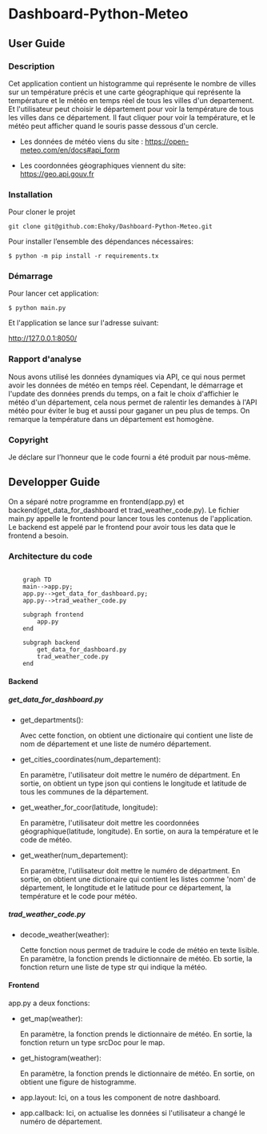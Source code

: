 # Dashboard-Python-Meteo

## User Guide

### Description

Cet application contient un histogramme qui représente le nombre de villes sur un température précis et une carte géographique qui représente la température et le météo en temps réel de tous les villes d'un departement.
Et l'utilisateur peut choisir le département pour voir la température de tous les villes dans ce département. Il faut cliquer pour voir la température, et le météo peut afficher quand le souris passe dessous d'un cercle.

- Les données de météo viens du site :
https://open-meteo.com/en/docs#api_form

- Les coordonnées géographiques viennent du site: https://geo.api.gouv.fr

### Installation

Pour cloner le projet 

``git clone git@github.com:Ehoky/Dashboard-Python-Meteo.git``

Pour installer l’ensemble des dépendances nécessaires:

``$ python -m pip install -r requirements.tx``

### Démarrage 

Pour lancer cet application:

``$ python main.py``

Et l'application se lance sur l'adresse suivant:

http://127.0.0.1:8050/

### Rapport d'analyse

Nous avons utilisé les données dynamiques via API, ce qui nous permet avoir les données de météo en temps réel. 
Cependant, le démarrage et l'update des données prends du temps, on a fait le choix d'affichier le météo d'un département, cela nous permet de ralentir les demandes à l'API météo pour éviter le bug et aussi pour gaganer un peu plus de temps.
On remarque la température dans un département est homogène. 

### Copyright

Je déclare sur l’honneur que le code fourni a été produit par nous-même.



## Developper Guide
On a séparé notre programme en frontend(app.py) et backend(get_data_for_dashboard et trad_weather_code.py).
Le fichier main.py appelle le frontend pour lancer tous les contenus de l'application. 
Le backend est appelé par le frontend pour avoir tous les data que le frontend a besoin. 

### Architecture du code
```mermaid 

    graph TD
    main-->app.py;
    app.py-->get_data_for_dashboard.py;
    app.py-->trad_weather_code.py

    subgraph frontend
        app.py
    end

    subgraph backend
        get_data_for_dashboard.py
        trad_weather_code.py
    end
```

#### Backend

##### get_data_for_dashboard.py

- get_departments():

    Avec cette fonction, on obtient une dictionaire qui contient une liste de nom de département et une liste de numéro département. 

- get_cities_coordinates(num_departement):

    En paramètre, l'utilisateur doit mettre le numéro de départment. 
    En sortie, on obtient un type json qui contiens le longitude et latitude de tous les communes de la département.

- get_weather_for_coor(latitude, longitude):

    En paramètre, l'utilisateur doit mettre les coordonnées géographique(latitude, longitude).
    En sortie, on aura la température et le code de météo. 

- get_weather(num_departement):

    En paramètre, l'utilisateur doit mettre le numéro de départment. 
    En sortie, on obtient une dictionaire qui contient les listes comme 'nom' de département, le longtitude et le latitude pour ce département, la température et le code pour météo. 



##### trad_weather_code.py

- decode_weather(weather):

    Cette fonction nous permet de traduire le code de météo en texte lisible. 
    En paramètre, la fonction prends le dictionnaire de météo.
    Eb sortie, la fonction return une liste de type str qui indique la météo.

#### Frontend 

app.py a deux fonctions:

- get_map(weather):

    En paramètre, la fonction prends le dictionnaire de météo.
    En sortie, la fonction return un type srcDoc pour le map.

- get_histogram(weather):

    En paramètre, la fonction prends le dictionnaire de météo.
    En sortie, on obtient une figure de histogramme.

- app.layout:
    Ici, on a tous les component de notre dashboard.

- app.callback:
    Ici, on actualise les données si l'utilisateur a changé le numéro de département. 

